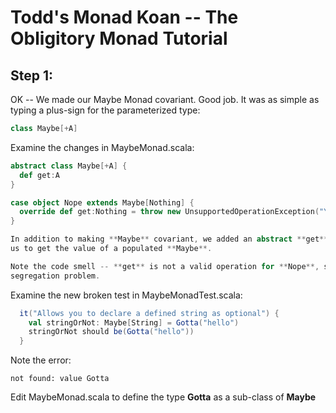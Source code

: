 Todd's Monad Koan -- The Obligitory Monad Tutorial
==================================================

Step 1:
-------

OK -- We made our Maybe Monad covariant.  Good job.  It was as simple as typing a plus-sign for the parameterized type:

```scala
class Maybe[+A]
```
  Examine the changes in MaybeMonad.scala:
  
```scala
abstract class Maybe[+A] {
  def get:A
}

case object Nope extends Maybe[Nothing] {
  override def get:Nothing = throw new UnsupportedOperationException("You can't get a maybe that doesn't exist")   
}

In addition to making **Maybe** covariant, we added an abstract **get** method.  This will allow 
us to get the value of a populated **Maybe**.

Note the code smell -- **get** is not a valid operation for **Nope**, so we have an interface 
segregation problem.

```
  Examine the new broken test in MaybeMonadTest.scala:
  
```scala
  it("Allows you to declare a defined string as optional") {
    val stringOrNot: Maybe[String] = Gotta("hello")
    stringOrNot should be(Gotta("hello"))    
  }
```
Note the error:  
```
not found: value Gotta
``` 
Edit MaybeMonad.scala to define the type **Gotta** as a sub-class of **Maybe**

   